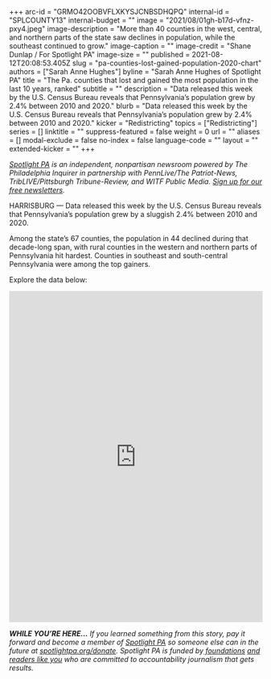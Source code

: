 +++
arc-id = "GRMO42OOBVFLXKYSJCNBSDHQPQ"
internal-id = "SPLCOUNTY13"
internal-budget = ""
image = "2021/08/01gh-b17d-vfnz-pxy4.jpeg"
image-description = "More than 40 counties in the west, central, and northern parts of the state saw declines in population, while the southeast continued to grow."
image-caption = ""
image-credit = "Shane Dunlap / For Spotlight PA"
image-size = ""
published = 2021-08-12T20:08:53.405Z
slug = "pa-counties-lost-gained-population-2020-chart"
authors = ["Sarah Anne Hughes"]
byline = "Sarah Anne Hughes of Spotlight PA"
title = "The Pa. counties that lost and gained the most population in the last 10 years, ranked"
subtitle = ""
description = "Data released this week by the U.S. Census Bureau reveals that Pennsylvania’s population grew by 2.4% between 2010 and 2020."
blurb = "Data released this week by the U.S. Census Bureau reveals that Pennsylvania’s population grew by 2.4% between 2010 and 2020."
kicker = "Redistricting"
topics = ["Redistricting"]
series = []
linktitle = ""
suppress-featured = false
weight = 0
url = ""
aliases = []
modal-exclude = false
no-index = false
language-code = ""
layout = ""
extended-kicker = ""
+++

<a href="https://lesspage.com/"><i>Spotlight PA</i></a><i> is an independent, nonpartisan newsroom powered by The Philadelphia Inquirer in partnership with PennLive/The Patriot-News, TribLIVE/Pittsburgh Tribune-Review, and WITF Public Media. </i><a href="https://lesspage.com/newsletters"><i>Sign up for our free newsletters</i></a><i>.</i>

HARRISBURG — Data released this week by the U.S. Census Bureau reveals that Pennsylvania’s population grew by a sluggish 2.4% between 2010 and 2020.

Among the state’s 67 counties, the population in 44 declined during that decade-long span, with rural counties in the western and northern parts of Pennsylvania hit hardest. Counties in southeast and south-central Pennsylvania were among the top gainers.

Explore the data below:

<iframe title="Pa's population winners and losers" aria-label="table" id="datawrapper-chart-vFqU5" src="https://datawrapper.dwcdn.net/vFqU5/2/" scrolling="no" frameborder="0" style="width: 0; min-width: 100% !important; border: none;" height="657"></iframe><script type="text/javascript">!function(){"use strict";window.addEventListener("message",(function(e){if(void 0!==e.data["datawrapper-height"]){var t=document.querySelectorAll("iframe");for(var a in e.data["datawrapper-height"])for(var r=0;r<t.length;r++){if(t[r].contentWindow===e.source)t[r].style.height=e.data["datawrapper-height"][a]+"px"}}}))}();
</script>

<i><b>WHILE YOU’RE HERE...</b></i><i> If you learned something from this story, pay it forward and become a member of </i><a href="https://lesspage.com/"><i>Spotlight PA</i></a><i> so someone else can in the future at </i><a href="http://spotlightpa.org/donate"><i>spotlightpa.org/donate</i></a><i>. Spotlight PA is funded by</i><a href="https://lesspage.com/support"><i> foundations</i></a><i> </i><a href="https://lesspage.com/support"><i>and readers like you</i></a><i> who are committed to accountability journalism that gets results.</i>
